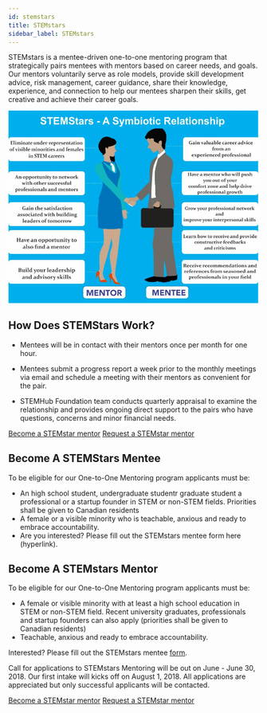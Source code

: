 ```yaml
---
id: stemstars
title: STEMstars
sidebar_label: STEMstars
---
```


STEMstars is a mentee-driven one-to-one mentoring program that strategically pairs mentees with mentors based on career needs, and goals. Our mentors voluntarily serve as role models, provide skill development advice, risk management, career guidance, share their knowledge, experience, and connection to help our mentees sharpen their skills, get creative and achieve their career goals. 


![](/img/stemstars.png)

## How Does STEMStars Work?
- Mentees will be in contact with their mentors once per month for one hour. 

- Mentees submit a progress report a week prior to the monthly meetings via email and schedule a meeting with their mentors as convenient for the pair.

- STEMHub Foundation team conducts quarterly appraisal to examine the relationship and provides ongoing direct support to the pairs who have questions, concerns and minor financial needs. 

<p class="pull"> 
  <a class="btn btn-md"
  href="https://goo.gl/forms/a0D30lEj8MEjbOjI3" target="_blank" rel="noreferrer noopener">Become a STEMstar mentor</a>  
  <a class="btn btn-md"
  href="https://goo.gl/forms/GrEvOyXlFUuo8M562" target="_blank" rel="noreferrer noopener">Request a STEMstar mentor</a> 
</p>

## Become A STEMStars Mentee
To be eligible for our One-to-One Mentoring program applicants must be:
- An high school student,  undergraduate studentr graduate student  a professional or a startup founder in STEM or non-STEM fields. Priorities shall be given to Canadian residents 
- A female or a visible minority who is teachable, anxious and ready to embrace accountability.
- Are you interested? Please fill out the STEMstars mentee form here (hyperlink).

## Become A STEMstars Mentor
To be eligible for our One-to-One Mentoring program applicants must be:
- A female or visible minority with at least a high school education in STEM or non-STEM field. Recent university graduates, professionals and startup founders can also apply (priorities shall be given to Canadian residents) 
- Teachable, anxious and ready to embrace accountability.
 
Interested? Please fill out the STEMstars mentee [form](https://docs.google.com/forms/d/1c6jFkFENlxHPNtqvIbuRr2DltoL88Lio2_mWU6V30ec/edit?ts=5afebc82).


Call for applications to STEMstars Mentoring will be out on June - June 30, 2018. Our first intake will kicks off on August 1, 2018. All applications are appreciated but only successful applicants will be contacted.

<p class="pull"> 
  <a class="btn btn-md"
  href="https://goo.gl/forms/a0D30lEj8MEjbOjI3" target="_blank" rel="noreferrer noopener">Become a STEMstar mentor</a>  
  <a class="btn btn-md"
  href="https://goo.gl/forms/GrEvOyXlFUuo8M562" target="_blank" rel="noreferrer noopener">Request a STEMstar mentor</a> 
</p>
